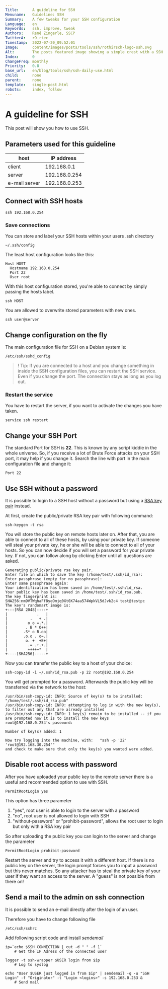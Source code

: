 ```yaml
---
Title:      A guideline for SSH
Menuname:   Guideline: SSH
Summary:    A few tweaks for your SSH configuration
Language:   en
Keywords:   ssh, improve, tweak
Authors:    René Zingerle, SSCP
TwitterA:   r9_rtec
Timestamp:  2022-07-20_09:52:01
Image:      content/images/posts/tools/ssh/rothirsch-logo-ssh.svg
Alt:        The posts featured image showing a simple crest with a SSH lettering on it
Index:      0
ChangeFreq: monthly
Priority:   0.8
base_url:   en/blog/tools/ssh/ssh-daily-use.html
child:      none
parent:     none
template:   single-post.html
robots:     index, follow
---
```


# A guideline for SSH

This post will show you how to use SSH.

## Parameters used for this guideline

host          | IP address
------------- | -------------
client        | 192.168.0.1  
server        | 192.168.0.254
e-mail server | 192.168.0.253

## Connect with SSH hosts

    ssh 192.168.0.254

### Save connections

You can store and label your SSH hosts within your users .ssh directory

    ~/.ssh/config

The least host configuration looks like this:

    Host HOST
      Hostname 192.168.0.254
      Port 22
      User root

With this host configuration stored, you're able to connect by simply passing the hosts label.

    ssh HOST

You are allowed to overwrite stored parameters with new ones.

    ssh user@server

## Change configuration on the fly

The main configuration file for SSH on a Debian system is:

    /etc/ssh/sshd_config

> ! Tip: If you are connected to a host and you change something in inside the SSH configuration files, you can restart the SSH service. Even if you change the port. The connection stays as long as you log out.

### Restart the service

You have to restart the server, if you want to activate the changes you have taken.

    service ssh restart

## Change your SSH Port

The standard Port for SSH is __22__. This is known by any script kiddie in the whole universe. So, if you receive a lot of Brute Force attacks on your SSH port, it may help if you change it. Search the line with port in the main configuration file and change it:

    Port 22

## Use SSH without a password

It is possible to login to a SSH host without a password but using a [RSA key pair](https://www.youtube.com/watch?v=AQDCe585Lnc) instead.

At first, create the public/private RSA key pair with following command:

    ssh-keygen -t rsa

You will store the public key on remote hosts later on. After that, you are able to connect to all of these hosts, by using your private key. If someone will steal your private key, he or she will be able to connect to all of your hosts. So you can now decide if you will set a password for your private key. If not, you can follow along by clicking Enter until all questions are asked.

    Generating public/private rsa key pair.
    Enter file in which to save the key (/home/test/.ssh/id_rsa):
    Enter passphrase (empty for no passphrase):
    Enter same passphrase again:
    Your identification has been saved in /home/test/.ssh/id_rsa.
    Your public key has been saved in /home/test/.ssh/id_rsa.pub.
    The key fingerprint is:
    SHA256:nm9VTWqhaFf8yeOmjq0Xt0X74aa574WpkVL5dJvk2c4 test@testpc
    The key's randomart image is:
    +---[RSA 2048]----+
    |             .   |
    |          .   + .|
    |         o o =.*.|
    |        . B * O++|
    |       .S* o B.oo|
    |       .o.o . o=.|
    |        o. +  +E+|
    |         .= .+.+.|
    |         ++++=*  |
    +----[SHA256]-----+

Now you can transfer the public key to a host of your choice:

    ssh-copy-id -i ~/.ssh/id_rsa.pub -p 22 root@192.168.0.254

You will get prompted for a password. Afterwards the public key will be transferred via the network to the host:

    /usr/bin/ssh-copy-id: INFO: Source of key(s) to be installed: "/home/test/.ssh/id_rsa.pub"
    /usr/bin/ssh-copy-id: INFO: attempting to log in with the new key(s), to filter out any that are already installed
    /usr/bin/ssh-copy-id: INFO: 1 key(s) remain to be installed -- if you are prompted now it is to install the new keys
    root@192.168.0.254's password:

    Number of key(s) added: 1

    Now try logging into the machine, with:   "ssh -p '22' 'root@192.168.30.254'"
    and check to make sure that only the key(s) you wanted were added.

## Disable root access with password

After you have uploaded your public key to the remote server there is a useful and recommended option to use with SSH.

    PermitRootLogin yes

This option has three parameter

1. "yes", root user is able to login to the server with a password
2. "no", root user is not allowed to login with SSH
3. "without-password" or "prohibit-password", allows the root user to login but only with a RSA key pair

So after uploading the public key you can login to the server and change the parameter

    PermitRootLogin prohibit-password

Restart the server and try to access it with a different host. If there is no public key on the server, the login prompt forces you to input a password but this never matches. So any attacker has to steal the private key of your user if they want an access to the server. A "guess" is not possible from there on!

## Send a mail to the admin on ssh connection
It is possible to send an e-mail directly after the login of an user.

Therefore you have to change following file

    /etc/ssh/sshrc

Add following script code and install _sendemail_

    ip=`echo $SSH_CONNECTION | cut -d " " -f 1`
        # Get the IP Adress of the connected user

    logger -t ssh-wrapper $USER login from $ip
        # Log to syslog

    echo "User $USER just logged in from $ip" | sendemail -q -u "SSH Login" -f "Originator" -t "Login <logins>" -s 192.168.0.253 &
        # Send mail
